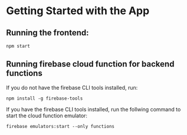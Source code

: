 # Getting Started with the App
## Running the frontend:
````
npm start
````
## Running firebase cloud function for backend functions
If you do not have the firebase CLI tools installed, run:
````
npm install -g firebase-tools
````
If you have the firebase CLI tools installed, run the follwing command to start the cloud function emulator:
````
firebase emulators:start --only functions
````
